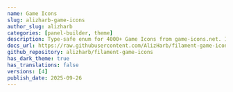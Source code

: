 ```yaml
---
name: Game Icons
slug: alizharb-game-icons
author_slug: alizharb
categories: [panel-builder, theme]
description: Type-safe enum for 4000+ Game Icons from game-icons.net. It offers IDE autocompletion, type safety, searchable categories, and seamless integration with Filament components.
docs_url: https://raw.githubusercontent.com/AlizHarb/filament-game-icons/refs/heads/main/readme.md
github_repository: alizharb/filament-game-icons
has_dark_theme: true
has_translations: false
versions: [4]
publish_date: 2025-09-26
---
```

